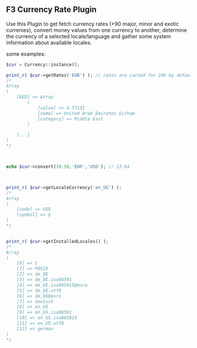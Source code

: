 ## F3 Currency Rate Plugin

Use this Plugin to get fetch currency rates (+90 major, minor and exotic currenies), convert money values from one currency to another, determine the currency of a selected locale/language and gather some system information about available locales.


some examples:

``` php
$cur = Currency::instance();

print_r( $cur->getRates('EUR') ); // rates are cached for 24h by default
/*
Array
(
    [AED] => Array
        (
            [value] => 4.77131
            [name] => United Arab Emirates Dirham
            [category] => Middle East
        )

    [...]
)
*/



echo $cur->convert(10.50,'EUR','USD'); // 13.64



print_r( $cur->getLocaleCurrency('en_US') );
/*
Array
(
    [code] => USD
    [symbol] => $
)
*/


print_r( $cur->getInstalledLocales() );
/*
Array
(
    [0] => C
    [1] => POSIX
    [2] => de_DE
    [3] => de_DE.iso88591
    [4] => de_DE.iso885915@euro
    [5] => de_DE.utf8
    [6] => de_DE@euro
    [7] => deutsch
    [8] => en_US
    [9] => en_US.iso88591
    [10] => en_US.iso885915
    [11] => en_US.utf8
    [12] => german
)
*/
```